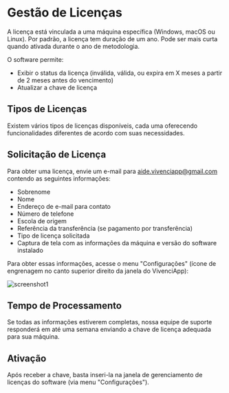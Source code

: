 # Gestão de Licenças

A licença está vinculada a uma máquina específica (Windows, macOS ou Linux).
Por padrão, a licença tem duração de um ano.
Pode ser mais curta quando ativada durante o ano de metodologia.

O software permite:
- Exibir o status da licença (inválida, válida, ou expira em X meses a partir de 2 meses antes do vencimento)
- Atualizar a chave de licença

## Tipos de Licenças

Existem vários tipos de licenças disponíveis, cada uma oferecendo funcionalidades diferentes de acordo com suas necessidades.

## Solicitação de Licença

Para obter uma licença, envie um e-mail para aide.vivenciapp@gmail.com contendo as seguintes informações:
- Sobrenome
- Nome
- Endereço de e-mail para contato
- Número de telefone
- Escola de origem
- Referência da transferência (se pagamento por transferência)
- Tipo de licença solicitada
- Captura de tela com as informações da máquina e versão do software instalado

Para obter essas informações, acesse o menu "Configurações" (ícone de engrenagem no canto superior direito da janela do VivenciApp):

![screenshot1](assets/help/fr/images/image_license.png)

## Tempo de Processamento

Se todas as informações estiverem completas, nossa equipe de suporte responderá em até uma semana enviando a chave de licença adequada para sua máquina.

## Ativação

Após receber a chave, basta inseri-la na janela de gerenciamento de licenças do software (via menu "Configurações").